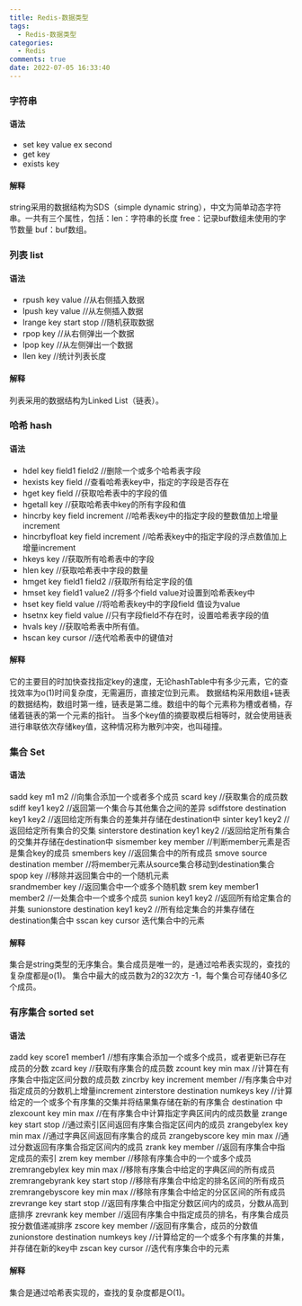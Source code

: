 ```yaml
---
title: Redis-数据类型
tags:
  - Redis-数据类型
categories:
  - Redis
comments: true
date: 2022-07-05 16:33:40
---
```



### 字符串
#### 语法
* set key value ex second
* get key 
* exists key
#### 解释
string采用的数据结构为SDS（simple dynamic string），中文为简单动态字符串。一共有三个属性，包括：len：字符串的长度
free：记录buf数组未使用的字节数量
buf：buf数组。

### 列表 list
#### 语法
* rpush key value  //从右侧插入数据
* lpush key value  //从左侧插入数据
* lrange key start stop //随机获取数据
* rpop key //从右侧弹出一个数据
* lpop key //从左侧弹出一个数据
* llen key //统计列表长度

#### 解释
列表采用的数据结构为Linked List（链表）。

### 哈希 hash
#### 语法
* hdel key field1 field2 //删除一个或多个哈希表字段
* hexists key field //查看哈希表key中，指定的字段是否存在
* hget key field //获取哈希表中的字段的值
* hgetall key //获取哈希表中key的所有字段和值
* hincrby key field increment //哈希表key中的指定字段的整数值加上增量increment
* hincrbyfloat key field increment //哈希表key中的指定字段的浮点数值加上增量increment
* hkeys key //获取所有哈希表中的字段
* hlen key //获取哈希表中字段的数量
* hmget key field1 field2 //获取所有给定字段的值
* hmset key field1 value2  //将多个field value对设置到哈希表key中
* hset key field value //将哈希表key中的字段field 值设为value
* hsetnx key field value  //只有字段field不存在时，设置哈希表字段的值
* hvals key //获取哈希表中所有值。
* hscan key cursor //迭代哈希表中的键值对

#### 解释
它的主要目的时加快查找指定key的速度，无论hashTable中有多少元素，它的查找效率为o(1)时间复杂度，无需遍历，直接定位到元素。
数据结构采用数组+链表的数据结构，数组时第一维，链表是第二维。数组中的每个元素称为槽或者桶，存储着链表的第一个元素的指针。
当多个key值的摘要取模后相等时，就会使用链表进行串联依次存储key值，这种情况称为散列冲突，也叫碰撞。

### 集合 Set

#### 语法
sadd key m1 m2 //向集合添加一个或者多个成员
scard key //获取集合的成员数
sdiff key1 key2 //返回第一个集合与其他集合之间的差异
sdiffstore destination key1 key2 //返回给定所有集合的差集并存储在destination中
sinter key1 key2 //返回给定所有集合的交集
sinterstore destination key1 key2 //返回给定所有集合的交集并存储在destination中
sismember key member //判断member元素是否是集合key的成员
smembers key  //返回集合中的所有成员
smove source destination member //将member元素从source集合移动到destination集合
spop key //移除并返回集合中的一个随机元素  
srandmember key //返回集合中一个或多个随机数
srem key member1 member2 //一处集合中一个或多个成员
sunion key1 key2 //返回所有给定集合的并集
sunionstore destination key1 key2 //所有给定集合的并集存储在destination集合中
sscan key cursor 迭代集合中的元素

#### 解释

集合是string类型的无序集合。集合成员是唯一的，是通过哈希表实现的，查找的复杂度都是o(1)。
集合中最大的成员数为2的32次方 -1，每个集合可存储40多亿个成员。

### 有序集合 sorted set

#### 语法
zadd key score1 member1 //想有序集合添加一个或多个成员，或者更新已存在成员的分数
zcard key //获取有序集合的成员数
zcount key min max //计算在有序集合中指定区间分数的成员数
zincrby key increment member //有序集合中对指定成员的分数机上增量increment
zinterstore destination numkeys key //计算给定的一个或多个有序集的交集并将结果集存储在新的有序集合 destination 中
zlexcount key min max //在有序集合中计算指定字典区间内的成员数量
zrange key start stop //通过索引区间返回有序集合指定区间内的成员
zrangebylex key min max //通过字典区间返回有序集合的成员
zrangebyscore key min max //通过分数返回有序集合指定区间内的成员
zrank key member //返回有序集合中指定成员的索引
zrem key member  //移除有序集合中的一个或多个成员
zremrangebylex key min max //移除有序集合中给定的字典区间的所有成员
zremrangebyrank key start stop //移除有序集合中给定的排名区间的所有成员
zremrangebyscore key min max  //移除有序集合中给定的分区区间的所有成员
zrevrange key start stop //返回有序集合中指定分数区间内的成员，分数从高到底排序
zrevrank key member //返回有序集合中指定成员的排名，有序集合成员按分数值递减排序
zscore key member //返回有序集合，成员的分数值
zunionstore destination numkeys key //计算给定的一个或多个有序集的并集，并存储在新的key中
zscan key cursor //迭代有序集合中的元素

#### 解释

集合是通过哈希表实现的，查找的复杂度都是O(1)。